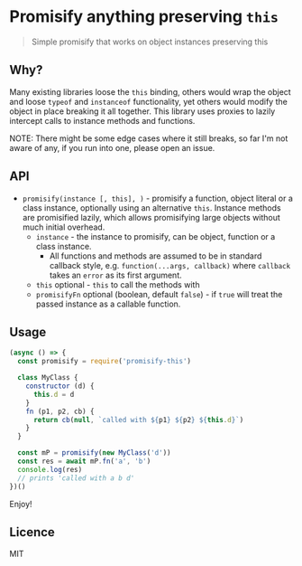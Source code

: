 # Promisify anything preserving `this`

> Simple promisify that works on object instances preserving this

## Why?

Many existing libraries loose the `this` binding, others would wrap the object and loose `typeof` and `instanceof` functionality, yet others would modify the object in place breaking it all together. This  library uses proxies to lazily intercept calls to instance methods and functions.

NOTE: There might be some edge cases where it still breaks, so far I'm not aware of any, if you run into one, please open an issue.

## API

- `promisify(instance [, this], )` - promisify a function, object literal or a class instance, optionally using an alternative `this`. Instance methods are promisified lazily, which allows promisifying large objects without much initial overhead.
  - `instance` - the instance to promisify, can be object, function or a class instance. 
    - All functions and methods are assumed to be in standard callback style, e.g. `function(...args, callback)` where `callback` takes an `error` as its first argument. 
  - `this` optional - `this` to call the methods with
  - `promisifyFn` optional (boolean, default `false`) - if `true` will treat the passed instance as a callable function.

## Usage

```js
(async () => {
  const promisify = require('promisify-this')

  class MyClass {
    constructor (d) {
      this.d = d
    }
    fn (p1, p2, cb) {
      return cb(null, `called with ${p1} ${p2} ${this.d}`)
    }
  }

  const mP = promisify(new MyClass('d'))
  const res = await mP.fn('a', 'b')
  console.log(res)
  // prints 'called with a b d'
})()
```

Enjoy!

## Licence

MIT
